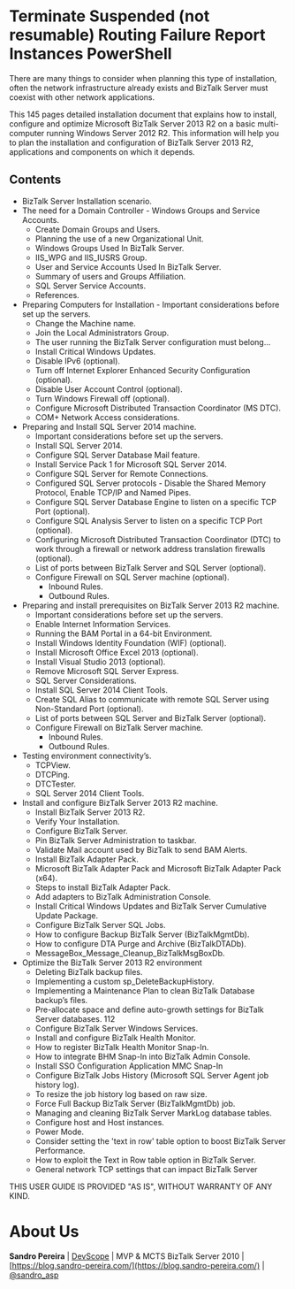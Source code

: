 # Terminate Suspended (not resumable) Routing Failure Report Instances PowerShell
There are many things to consider when planning this type of installation, often the network infrastructure already exists and BizTalk Server must coexist with other network applications. 

This 145 pages detailed installation document that explains how to install, configure and optimize Microsoft BizTalk Server 2013 R2 on a basic multi-computer running Windows Server 2012 R2. This information will help you to plan the installation and configuration of BizTalk Server 2013 R2, applications and components on which it depends. 

## Contents                                       
* BizTalk Server Installation scenario.
* The need for a Domain Controller - Windows Groups and Service Accounts.
  * Create Domain Groups and Users.
  * Planning the use of a new Organizational Unit.
  * Windows Groups Used In BizTalk Server.
  * IIS_WPG and IIS_IUSRS Group.
  * User and Service Accounts Used In BizTalk Server.
  * Summary of users and Groups Affiliation.
  * SQL Server Service Accounts. 
  * References.
* Preparing Computers for Installation - Important considerations before set up the servers.
  * Change the Machine name.
  * Join the Local Administrators Group.
  * The user running the BizTalk Server configuration must belong…
  * Install Critical Windows Updates.
  * Disable IPv6 (optional).
  * Turn off Internet Explorer Enhanced Security Configuration (optional).
  * Disable User Account Control (optional).
  * Turn Windows Firewall off (optional).
  * Configure Microsoft Distributed Transaction Coordinator (MS DTC).
  * COM+ Network Access considerations.
* Preparing and Install SQL Server 2014 machine.
  * Important considerations before set up the servers.
  * Install SQL Server 2014.
  * Configure SQL Server Database Mail feature.
  * Install Service Pack 1 for Microsoft SQL Server 2014.
  * Configure SQL Server for Remote Connections.
  * Configured SQL Server protocols - Disable the Shared Memory Protocol, Enable TCP/IP and Named Pipes.
  * Configure SQL Server Database Engine to listen on a specific TCP Port (optional).
  * Configure SQL Analysis Server to listen on a specific TCP Port (optional).
  * Configuring Microsoft Distributed Transaction Coordinator (DTC) to work through a firewall or network address translation firewalls (optional).
  * List of ports between BizTalk Server and SQL Server (optional).
  * Configure Firewall on SQL Server machine (optional).
    * Inbound Rules.
    * Outbound Rules.
* Preparing and install prerequisites on BizTalk Server 2013 R2 machine.
  * Important considerations before set up the servers.
  * Enable Internet Information Services.
  * Running the BAM Portal in a 64-bit Environment.
  * Install Windows Identity Foundation (WIF) (optional).
  * Install Microsoft Office Excel 2013 (optional).
  * Install Visual Studio 2013 (optional).
  * Remove Microsoft SQL Server Express.
  * SQL Server Considerations.
  * Install SQL Server 2014 Client Tools.
  * Create SQL Alias to communicate with remote SQL Server using Non-Standard Port (optional).
  * List of ports between SQL Server and BizTalk Server (optional).
  * Configure Firewall on BizTalk Server machine.
    * Inbound Rules.
    * Outbound Rules.
* Testing environment connectivity’s.
  * TCPView.
  * DTCPing.
  * DTCTester.
  * SQL Server 2014 Client Tools.
* Install and configure BizTalk Server 2013 R2 machine.
  * Install BizTalk Server 2013 R2.
  * Verify Your Installation.
  * Configure BizTalk Server.
  * Pin BizTalk Server Administration to taskbar.
  * Validate Mail account used by BizTalk to send BAM Alerts.
  * Install BizTalk Adapter Pack.
  * Microsoft BizTalk Adapter Pack and Microsoft BizTalk Adapter Pack (x64).
  * Steps to install BizTalk Adapter Pack.
  * Add adapters to BizTalk Administration Console.
  * Install Critical Windows Updates and BizTalk Server Cumulative Update Package.
  * Configure BizTalk Server SQL Jobs.
  * How to configure Backup BizTalk Server (BizTalkMgmtDb).
  * How to configure DTA Purge and Archive (BizTalkDTADb).
  * MessageBox_Message_Cleanup_BizTalkMsgBoxDb.
* Optimize the BizTalk Server 2013 R2 environment
  * Deleting BizTalk backup files.
  * Implementing a custom sp_DeleteBackupHistory.
  * Implementing a Maintenance Plan to clean BizTalk Database backup’s files.
  * Pre-allocate space and define auto-growth settings for BizTalk Server databases. 112
  * Configure BizTalk Server Windows Services.
  * Install and configure BizTalk Health Monitor.
  * How to register BizTalk Health Monitor Snap-In.
  * How to integrate BHM Snap-In into BizTalk Admin Console.
  * Install SSO Configuration Application MMC Snap-In
  * Configure BizTalk Jobs History (Microsoft SQL Server Agent job history log).
  * To resize the job history log based on raw size.
  * Force Full Backup BizTalk Server (BizTalkMgmtDb) job.
  * Managing and cleaning BizTalk Server MarkLog database tables.
  * Configure host and Host instances.
  * Power Mode.
  * Consider setting the 'text in row' table option to boost BizTalk Server Performance.
  * How to exploit the Text in Row table option in BizTalk Server.
  * General network TCP settings that can impact BizTalk Server
 
THIS USER GUIDE IS PROVIDED "AS IS", WITHOUT WARRANTY OF ANY KIND.

# About Us
**Sandro Pereira** | [DevScope](http://www.devscope.net/) | MVP & MCTS BizTalk Server 2010 | [https://blog.sandro-pereira.com/](https://blog.sandro-pereira.com/) | [@sandro_asp](https://twitter.com/sandro_asp)